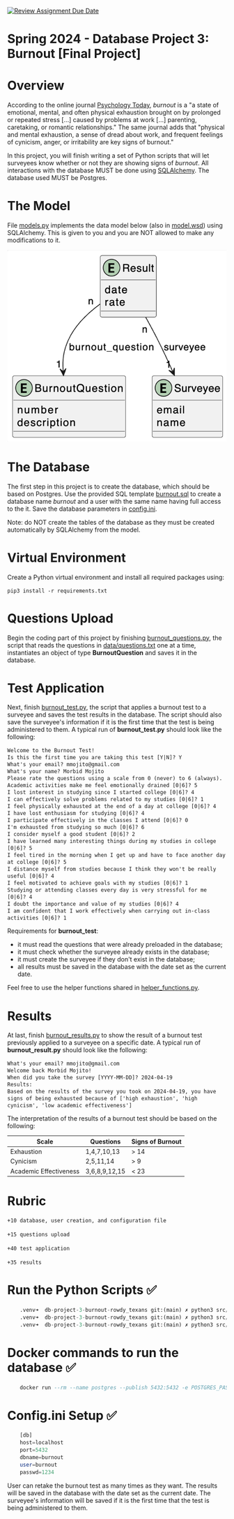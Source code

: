 [![Review Assignment Due Date](https://classroom.github.com/assets/deadline-readme-button-24ddc0f5d75046c5622901739e7c5dd533143b0c8e959d652212380cedb1ea36.svg)](https://classroom.github.com/a/ZoPnfBUn)

# Spring 2024 - Database Project 3: Burnout [Final Project]

# Overview

According to the online journal [Psychology Today](https://www.psychologytoday.com/), _burnout_ is a "a state of emotional, mental, and often physical exhaustion brought on by prolonged or repeated stress [...] caused by problems at work [...] parenting, caretaking, or romantic relationships." The same journal adds that "physical and mental exhaustion, a sense of dread about work, and frequent feelings of cynicism, anger, or irritability are key signs of burnout."

In this project, you will finish writing a set of Python scripts that will let surveyees know whether or not they are showing signs of _burnout_. All interactions with the database MUST be done using [SQLAlchemy](https://www.sqlalchemy.org/). The database used MUST be Postgres.

# The Model

File [models.py](src/models.py) implements the data model below (also in [model.wsd](uml/model.wsd)) using SQLAlchemy. This is given to you and you are NOT allowed to make any modifications to it.

![model](pics/pic1.png)

# The Database

The first step in this project is to create the database, which should be based on Postgres. Use the provided SQL template [burnout.sql](src/burnout.sql) to create a database name _burnout_ and a user with the same name having full access to the it. Save the database parameters in [config.ini](src/config.ini).

Note: do NOT create the tables of the database as they must be created automatically by SQLAlchemy from the model.

# Virtual Environment

Create a Python virtual environment and install all required packages using:

```
pip3 install -r requirements.txt
```

# Questions Upload

Begin the coding part of this project by finishing [burnout_questions.py](src/burnout_questions.py), the script that reads the questions in [data/questions.txt](data/questions.txt) one at a time, instantiates an object of type **BurnoutQuestion** and saves it in the database.

# Test Application

Next, finish [burnout_test.py](src/burnout_test.py), the script that applies a burnout test to a surveyee and saves the test results in the database. The script should also save the surveyee's information if it is the first time that the test is being administered to them. A typical run of **burnout_test.py** should look like the following:

```
Welcome to the Burnout Test!
Is this the first time you are taking this test [Y|N]? Y
What's your email? mmojito@gmail.com
What's your name? Morbid Mojito
Please rate the questions using a scale from 0 (never) to 6 (always).
Academic activities make me feel emotionally drained [0|6]? 5
I lost interest in studying since I started college [0|6]? 4
I can effectively solve problems related to my studies [0|6]? 1
I feel physically exhausted at the end of a day at college [0|6]? 4
I have lost enthusiasm for studying [0|6]? 4
I participate effectively in the classes I attend [0|6]? 0
I'm exhausted from studying so much [0|6]? 6
I consider myself a good student [0|6]? 2
I have learned many interesting things during my studies in college [0|6]? 5
I feel tired in the morning when I get up and have to face another day at college [0|6]? 5
I distance myself from studies because I think they won't be really useful [0|6]? 4
I feel motivated to achieve goals with my studies [0|6]? 1
Studying or attending classes every day is very stressful for me [0|6]? 4
I doubt the importance and value of my studies [0|6]? 4
I am confident that I work effectively when carrying out in-class activities [0|6]? 1
```

Requirements for **burnout_test**:

- it must read the questions that were already preloaded in the database;
- it must check whether the surveyee already exists in the database;
- it must create the surveyee if they don't exist in the database;
- all results must be saved in the database with the date set as the current date.

Feel free to use the helper functions shared in [helper_functions.py](src/helper_functions.py).

# Results

At last, finish [burnout_results.py](src/burnout_results.py) to show the result of a burnout test previously applied to a surveyee on a specific date. A typical run of **burnout_result.py** should look like the following:

```
What's your email? mmojito@gmail.com
Welcome back Morbid Mojito!
When did you take the survey [YYYY-MM-DD]? 2024-04-19
Results:
Based on the results of the survey you took on 2024-04-19, you have signs of being exhausted because of ['high exhaustion', 'high cynicism', 'low academic effectiveness']
```

The interpretation of the results of a burnout test should be based on the following:

| Scale                  | Questions     | Signs of Burnout |
| ---------------------- | ------------- | ---------------- |
| Exhaustion             | 1,4,7,10,13   | > 14             |
| Cynicism               | 2,5,11,14     | > 9              |
| Academic Effectiveness | 3,6,8,9,12,15 | < 23             |

# Rubric

```
+10 database, user creation, and configuration file

+15 questions upload

+40 test application

+35 results
```

<!-- 👇🏾👇🏾👇🏾👇🏾 To Run the Python Scripts 👇🏾👇🏾👇🏾👇🏾 -->

# Run the Python Scripts ✅

```sql
    .venv➜  db-project-3-burnout-rowdy_texans git:(main) ✗ python3 src/burnout_test.py -- apply the test
    .venv➜  db-project-3-burnout-rowdy_texans git:(main) ✗ python3 src/burnout_results.py  -- show the results of the test
    .venv➜  db-project-3-burnout-rowdy_texans git:(main) ✗ python3 src/burnout_questions.py  -- populate the database with questions
```

# Docker commands to run the database ✅

```sql
    docker run --rm --name postgres --publish 5432:5432 -e POSTGRES_PASSWORD=1234 -v /Users/williamhellems-moody/Documents/spring-2024/3180-databases/3810-db:/var/lib/postgresql/data postgres
```

# Config.ini Setup ✅

```sql
    [db]
    host=localhost
    port=5432
    dbname=burnout
    user=burnout
    passwd=1234
```

<!-- NOTE -->

User can retake the burnout test as many times as they want. The results will be saved in the database with the date set as the current date. The surveyee's information will be saved if it is the first time that the test is being administered to them.
